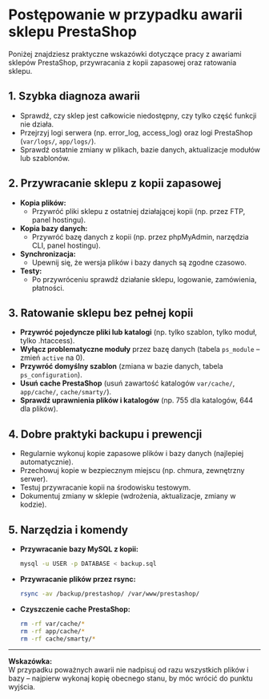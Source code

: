 # Postępowanie w przypadku awarii sklepu PrestaShop

Poniżej znajdziesz praktyczne wskazówki dotyczące pracy z awariami sklepów PrestaShop, przywracania z kopii zapasowej oraz ratowania sklepu.

## 1. Szybka diagnoza awarii

- Sprawdź, czy sklep jest całkowicie niedostępny, czy tylko część funkcji nie działa.
- Przejrzyj logi serwera (np. error_log, access_log) oraz logi PrestaShop (`var/logs/`, `app/logs/`).
- Sprawdź ostatnie zmiany w plikach, bazie danych, aktualizacje modułów lub szablonów.

## 2. Przywracanie sklepu z kopii zapasowej

- **Kopia plików:**
  - Przywróć pliki sklepu z ostatniej działającej kopii (np. przez FTP, panel hostingu).
- **Kopia bazy danych:**
  - Przywróć bazę danych z kopii (np. przez phpMyAdmin, narzędzia CLI, panel hostingu).
- **Synchronizacja:**
  - Upewnij się, że wersja plików i bazy danych są zgodne czasowo.
- **Testy:**
  - Po przywróceniu sprawdź działanie sklepu, logowanie, zamówienia, płatności.

## 3. Ratowanie sklepu bez pełnej kopii

- **Przywróć pojedyncze pliki lub katalogi** (np. tylko szablon, tylko moduł, tylko .htaccess).
- **Wyłącz problematyczne moduły** przez bazę danych (tabela `ps_module` – zmień `active` na 0).
- **Przywróć domyślny szablon** (zmiana w bazie danych, tabela `ps_configuration`).
- **Usuń cache PrestaShop** (usuń zawartość katalogów `var/cache/`, `app/cache/`, `cache/smarty/`).
- **Sprawdź uprawnienia plików i katalogów** (np. 755 dla katalogów, 644 dla plików).

## 4. Dobre praktyki backupu i prewencji

- Regularnie wykonuj kopie zapasowe plików i bazy danych (najlepiej automatycznie).
- Przechowuj kopie w bezpiecznym miejscu (np. chmura, zewnętrzny serwer).
- Testuj przywracanie kopii na środowisku testowym.
- Dokumentuj zmiany w sklepie (wdrożenia, aktualizacje, zmiany w kodzie).

## 5. Narzędzia i komendy

- **Przywracanie bazy MySQL z kopii:**
  ```bash
  mysql -u USER -p DATABASE < backup.sql
  ```
- **Przywracanie plików przez rsync:**
  ```bash
  rsync -av /backup/prestashop/ /var/www/prestashop/
  ```
- **Czyszczenie cache PrestaShop:**
  ```bash
  rm -rf var/cache/*
  rm -rf app/cache/*
  rm -rf cache/smarty/*
  ```

---

**Wskazówka:**  
W przypadku poważnych awarii nie nadpisuj od razu wszystkich plików i bazy – najpierw wykonaj kopię obecnego stanu, by móc wrócić do punktu wyjścia. 